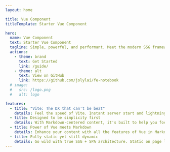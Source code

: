 ```yaml
---
layout: home

title: Vue Component
titleTemplate: Starter Vue Component

hero:
  name: Vue Component
  text: Starter Vue Component
  tagline: Simple, powerful, and performant. Meet the modern SSG framework you've always wanted.
  actions:
    - theme: brand
      text: Get Started
      link: /guide/
    - theme: alt
      text: View on GitHub
      link: https://github.com/jolylai/fe-notebook
  # image:
  #   src: /logo.png
  #   alt: logo

features:
  - title: "Vite: The DX that can't be beat"
    details: Feel the speed of Vite. Instant server start and lightning fast HMR that stays fast regardless of the app size.
  - title: Designed to be simplicity first
    details: With Markdown-centered content, it's built to help you focus on writing and deployed with minimum configuration.
  - title: Power of Vue meets Markdown
    details: Enhance your content with all the features of Vue in Markdown, while being able to customize your site with Vue.
  - title: Fully static yet still dynamic
    details: Go wild with true SSG + SPA architecture. Static on page load, but engage users with 100% interactivity from there.
---
```

